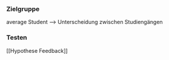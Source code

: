### Zielgruppe
average Student
--> Unterscheidung zwischen Studiengängen

### Testen

[[Hypothese Feedback]]
